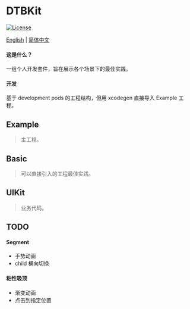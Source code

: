 # DTBKit

[![License](https://img.shields.io/cocoapods/l/DTBKit.svg?style=flat)](https://cocoapods.org/pods/DTBKit)

[English](https://github.com/darkThanBlack/DTBKit/README.md) |  [简体中文](https://github.com/darkThanBlack/DTBKit/README.zh-CN.md)



#### 这是什么？

一组个人开发套件，旨在展示各个场景下的最佳实践。



#### 开发

基于 development pods 的工程结构，但用 xcodegen 直接导入 Example 工程。



## Example

> 主工程。



## Basic

> 可以直接引入的工程最佳实践。



## UIKit

> 业务代码。



## TODO



#### Segment

* 手势动画
* child 横向切换



#### 粘性吸顶

* 渐变动画
* 点击到指定位置